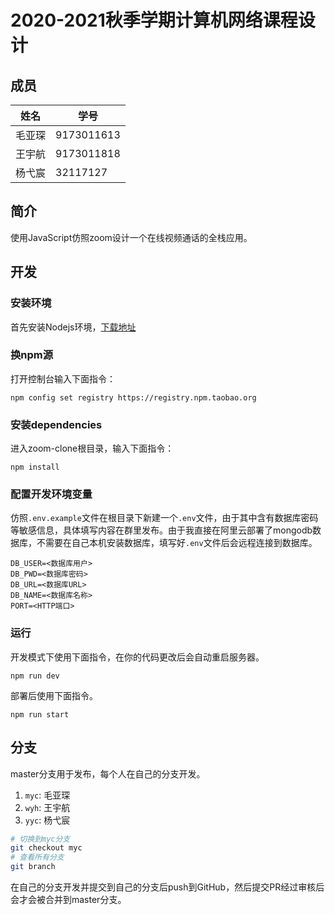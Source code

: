 # 2020-2021秋季学期计算机网络课程设计

## 成员

| 姓名   | 学号       |
| ------ | ---------- |
| 毛亚琛 | 9173011613 |
| 王宇航 | 9173011818 |
| 杨弋宸 |  32117127  |

## 简介

使用JavaScript仿照zoom设计一个在线视频通话的全栈应用。

## 开发

### 安装环境

首先安装Nodejs环境，[下载地址](https://nodejs.org/zh-cn/)

### 换npm源

打开控制台输入下面指令：

```
npm config set registry https://registry.npm.taobao.org
```

### 安装dependencies

进入zoom-clone根目录，输入下面指令：

```
npm install
```

### 配置开发环境变量

仿照`.env.example`文件在根目录下新建一个`.env`文件，由于其中含有数据库密码等敏感信息，具体填写内容在群里发布。由于我直接在阿里云部署了mongodb数据库，不需要在自己本机安装数据库，填写好`.env`文件后会远程连接到数据库。

```
DB_USER=<数据库用户>
DB_PWD=<数据库密码>
DB_URL=<数据库URL>
DB_NAME=<数据库名称>
PORT=<HTTP端口>
```

### 运行

开发模式下使用下面指令，在你的代码更改后会自动重启服务器。

```
npm run dev
```

部署后使用下面指令。

```
npm run start
```


## 分支

master分支用于发布，每个人在自己的分支开发。

1. `myc`: 毛亚琛
2. `wyh`: 王宇航
3. `yyc`: 杨弋宸

```bash
# 切换到myc分支
git checkout myc
# 查看所有分支
git branch
```

在自己的分支开发并提交到自己的分支后push到GitHub，然后提交PR经过审核后会才会被合并到master分支。
